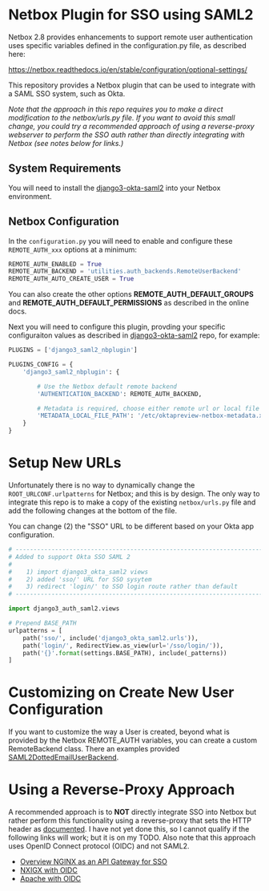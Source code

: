 # Netbox Plugin for SSO using SAML2

Netbox 2.8 provides enhancements to support remote user authentication uses specific
variables defined in the configuration.py file, as described here:

https://netbox.readthedocs.io/en/stable/configuration/optional-settings/

This repository provides a Netbox plugin that can be used to integrate with a SAML SSO system,
such as Okta.  

*Note that the approach in this repo requires you to make a direct modification
to the netbox/urls.py file.  If you want to avoid this small change, you could
try a recommended approach of using a reverse-proxy webserver to perform the
SSO auth rather than directly integrating with Netbox (see notes below for
links.)*

## System Requirements

You will need to install the [django3-okta-saml2](https://github.com/jeremyschulman/django3-okta-saml2)
into your Netbox environment.

## Netbox Configuration

In the `configuration.py` you will need to enable and configure these
`REMOTE_AUTH_xxx` options at a minimum:

```python
REMOTE_AUTH_ENABLED = True
REMOTE_AUTH_BACKEND = 'utilities.auth_backends.RemoteUserBackend'
REMOTE_AUTH_AUTO_CREATE_USER = True
````

You can also create the other options **REMOTE_AUTH_DEFAULT_GROUPS** and
**REMOTE_AUTH_DEFAULT_PERMISSIONS** as described in the online docs.

Next you will need to configure this plugin, provding your specific
configuraiton values as described in
[django3-okta-saml2](https://github.com/jeremyschulman/django3-okta-saml2)
repo, for example:

```python
PLUGINS = ['django3_saml2_nbplugin']

PLUGINS_CONFIG = {
    'django3_saml2_nbplugin': {

        # Use the Netbox default remote backend
        'AUTHENTICATION_BACKEND': REMOTE_AUTH_BACKEND,

        # Metadata is required, choose either remote url or local file path
        'METADATA_LOCAL_FILE_PATH': '/etc/oktapreview-netbox-metadata.xml',
    }
}
```

# Setup New URLs

Unfortunately there is no way to dynamically change the
`ROOT_URLCONF.urlpatterns` for Netbox; and this is by design.  The only way to
integrate this repo is to make a copy of the existing `netbox/urls.py` file and
add the following changes at the bottom of the file.

You can change (2) the "SSO" URL to be different based on your Okta app configuration.

```python
# -----------------------------------------------------------------------------
# Added to support Okta SSO SAML 2
#
#    1) import django3_okta_saml2 views
#    2) added 'sso/' URL for SSO sysytem
#    3) redirect 'login/' to SSO login route rather than default
# -----------------------------------------------------------------------------

import django3_auth_saml2.views

# Prepend BASE_PATH
urlpatterns = [
    path('sso/', include('django3_okta_saml2.urls')),
    path('login/', RedirectView.as_view(url='/sso/login/')),
    path('{}'.format(settings.BASE_PATH), include(_patterns))
]
```

# Customizing on Create New User Configuration

If you want to customize the way a User is created, beyond what is provided by the
Netbox REMOTE_AUTH variables, you can create a custom RemoteBackend class.  There
an examples provided [SAML2DottedEmailUserBackend](django3_saml2_nbplugin/backends.py).

# Using a Reverse-Proxy Approach

A recommended approach is to **NOT** directly integrate SSO into Netbox but
rather perform this functionality using a reverse-proxy that sets the HTTP
header as
[documented](https://netbox.readthedocs.io/en/stable/configuration/optional-settings/).
I have not yet done this, so I cannot qualify if the following links will work;
but it is on my TODO.  Also note that this approach uses OpenID Connect
protocol (OIDC) and not SAML2.

  * [Overview NGINX as an API Gateway for SSO](https://www.okta.com/integrations/nginx-as-api-gateway/)
  * [NXIGX with OIDC](https://github.com/zmartzone/lua-resty-openidc)
  * [Apache with OIDC](https://github.com/zmartzone/mod_auth_openidc)
 
